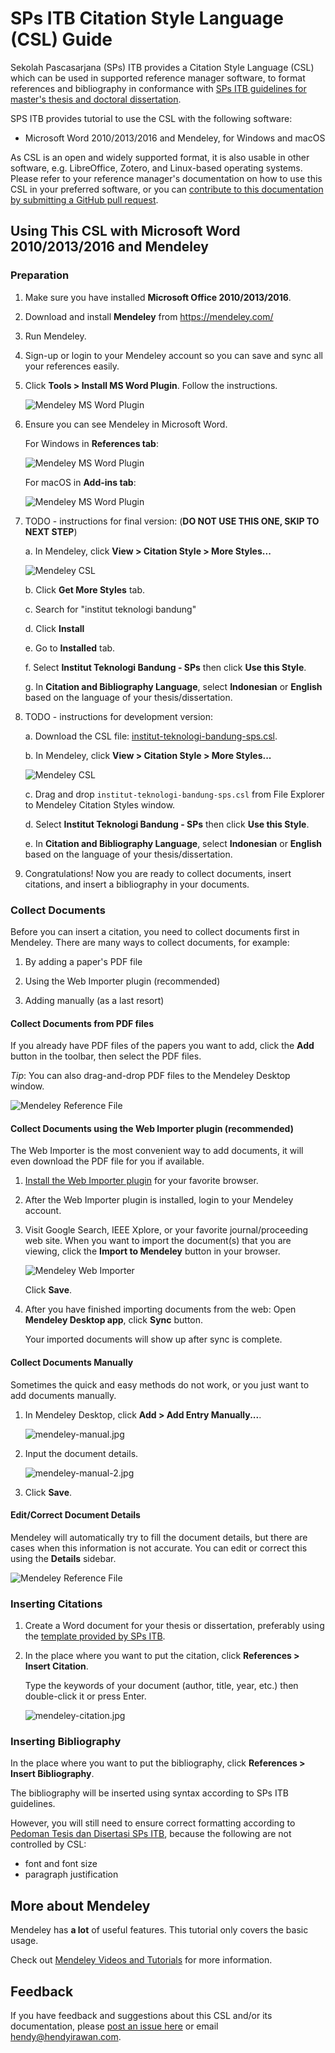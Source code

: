 # SPs ITB Citation Style Language (CSL) Guide

Sekolah Pascasarjana (SPs) ITB provides a Citation Style Language (CSL) which can be used in supported reference manager software, to format references and bibliography in conformance with [SPs ITB guidelines for master's thesis and doctoral dissertation](http://www.sps.itb.ac.id/in/pedoman-tesis-dan-disertasi/).

SPS ITB provides tutorial to use the CSL with the following software:

* Microsoft Word 2010/2013/2016 and Mendeley, for Windows and macOS

As CSL is an open and widely supported format, it is also usable in other software, e.g. LibreOffice, Zotero, and Linux-based operating systems. Please refer to your reference manager's documentation on how to use this CSL in your preferred software, or you can [contribute to this documentation by submitting a GitHub pull request](https://github.com/itb-sps/csl).

## Using This CSL with Microsoft Word 2010/2013/2016 and Mendeley

### Preparation

1. Make sure you have installed **Microsoft Office 2010/2013/2016**.

2. Download and install **Mendeley** from https://mendeley.com/

3. Run Mendeley.

4. Sign-up or login to your Mendeley account so you can save and sync all your references easily.

5. Click **Tools > Install MS Word Plugin**. Follow the instructions.

   ![Mendeley MS Word Plugin](mendeley-ms-word-plugin.jpg)

6. Ensure you can see Mendeley in Microsoft Word.

   For Windows in **References tab**:

   ![Mendeley MS Word Plugin](mendeley-ms-word-plugin-windows.jpg)

   For macOS in **Add-ins tab**:

   ![Mendeley MS Word Plugin](mendeley-ms-word-plugin-macos.jpg)

7. TODO - instructions for final version: (**DO NOT USE THIS ONE, SKIP TO NEXT STEP**)

   a. In Mendeley, click **View > Citation Style > More Styles...**

      ![Mendeley CSL](mendeley-csl-01.jpg)

   b. Click **Get More Styles** tab.

   c. Search for "institut teknologi bandung"

   d. Click **Install**

   e. Go to **Installed** tab.

   f. Select **Institut Teknologi Bandung - SPs** then click **Use this Style**.

   g. In **Citation and Bibliography Language**, select **Indonesian** or **English** based on the language of your thesis/dissertation.

8. TODO - instructions for development version: 

   a. Download the CSL file: [institut-teknologi-bandung-sps.csl](https://raw.githubusercontent.com/ceefour/styles/itb-sps/institut-teknologi-bandung-sps.csl).

   b. In Mendeley, click **View > Citation Style > More Styles...**

      ![Mendeley CSL](mendeley-csl-01.jpg)

   c. Drag and drop `institut-teknologi-bandung-sps.csl` from File Explorer to Mendeley Citation Styles window.

   d. Select **Institut Teknologi Bandung - SPs** then click **Use this Style**.

   e. In **Citation and Bibliography Language**, select **Indonesian** or **English** based on the language of your thesis/dissertation.

9. Congratulations! Now you are ready to collect documents, insert citations, and insert a bibliography in your documents.

### Collect Documents

Before you can insert a citation, you need to collect documents first in Mendeley. There are many ways to collect documents, for example:

1. By adding a paper's PDF file

2. Using the Web Importer plugin (recommended)

3. Adding manually (as a last resort)

#### Collect Documents from PDF files

If you already have PDF files of the papers you want to add, click the **Add** button in the toolbar, then select the PDF files.

_Tip_: You can also drag-and-drop PDF files to the Mendeley Desktop window.

![Mendeley Reference File](mendeley-ref-file.jpg)

#### Collect Documents using the Web Importer plugin (recommended)

The Web Importer is the most convenient way to add documents, it will even download the PDF file for you if available.

1. [Install the Web Importer plugin](https://www.mendeley.com/reference-management/web-importer) for your favorite browser.

2. After the Web Importer plugin is installed, login to your Mendeley account.

3. Visit Google Search, IEEE Xplore, or your favorite journal/proceeding web site. When you want to import the document(s) that you are viewing, click the **Import to Mendeley** button in your browser.

   ![Mendeley Web Importer](mendeley-web-importer.jpg)

   Click **Save**.

4. After you have finished importing documents from the web: Open **Mendeley Desktop app**, click **Sync** button.

   Your imported documents will show up after sync is complete.

#### Collect Documents Manually

Sometimes the quick and easy methods do not work, or you just want to add documents manually.

1. In Mendeley Desktop, click **Add > Add Entry Manually...**.

   ![mendeley-manual.jpg](mendeley-manual.jpg)

2. Input the document details.

   ![mendeley-manual-2.jpg](mendeley-manual-2.jpg)

3. Click **Save**.

#### Edit/Correct Document Details

Mendeley will automatically try to fill the document details, but there are cases when this information is not accurate. You can edit or correct this using the **Details** sidebar.

![Mendeley Reference File](mendeley-ref-details.jpg)

### Inserting Citations

1. Create a Word document for your thesis or dissertation, preferably using the [template provided by SPs ITB](http://www.sps.itb.ac.id/in/pedoman-tesis-dan-disertasi/).

2. In the place where you want to put the citation, click **References > Insert Citation**.

   Type the keywords of your document (author, title, year, etc.) then double-click it or press Enter.

   ![mendeley-citation.jpg](mendeley-citation.jpg)

### Inserting Bibliography

In the place where you want to put the bibliography, click **References > Insert Bibliography**.

The bibliography will be inserted using syntax according to SPs ITB guidelines.

However, you will still need to ensure correct formatting according to [Pedoman Tesis dan Disertasi SPs ITB](http://www.sps.itb.ac.id/in/pedoman-tesis-dan-disertasi/), because the following are not controlled by CSL:

* font and font size
* paragraph justification

## More about Mendeley

Mendeley has **a lot** of useful features. This tutorial only covers the basic usage.

Check out [Mendeley Videos and Tutorials](https://www.mendeley.com/guides/videos) for more information.

## Feedback

If you have feedback and suggestions about this CSL and/or its documentation, please [post an issue here](https://github.com/itb-sps/csl/issues) or email [hendy@hendyirawan.com](mailto:hendy@hendyirawan.com).
